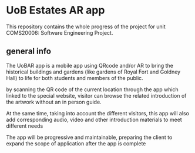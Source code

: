 # UoB Estates AR app

This repository contains the whole progress of the project for unit COMS20006: Software Engineering Project.

## general info

The UoBAR app is a mobile app using QRcode and/or AR to bring the historical buildings and gardens (like gardens of Royal Fort and Goldney Hall) to life for both students and members of the public.

by scanning the QR code of the current location through the app which linked to the special website, visitor can browse the related introduction of the artwork without an in person guide.

At the same time, taking into account the different visitors, this app will also add corresponding audio, video and other introduction materials to meet different needs

The app will be progressive and maintainable, preparing the client to expand the scope of application after the app is complete


